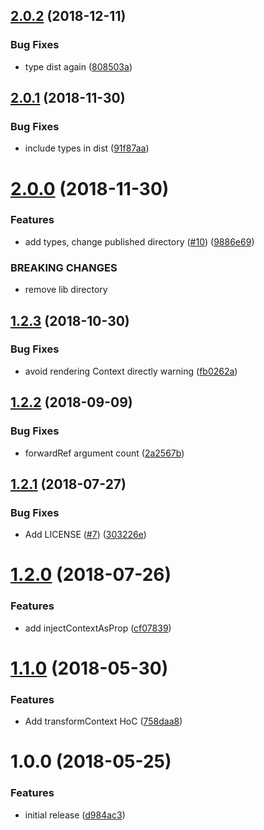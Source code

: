 <a name="2.0.2"></a>
## [2.0.2](https://github.com/4Catalyzer/react-context-toolbox/compare/v2.0.1...v2.0.2) (2018-12-11)


### Bug Fixes

* type dist again ([808503a](https://github.com/4Catalyzer/react-context-toolbox/commit/808503a))

<a name="2.0.1"></a>
## [2.0.1](https://github.com/4Catalyzer/react-context-toolbox/compare/v2.0.0...v2.0.1) (2018-11-30)


### Bug Fixes

* include types in dist ([91f87aa](https://github.com/4Catalyzer/react-context-toolbox/commit/91f87aa))

<a name="2.0.0"></a>
# [2.0.0](https://github.com/4Catalyzer/react-context-toolbox/compare/v1.2.3...v2.0.0) (2018-11-30)


### Features

* add types, change published directory ([#10](https://github.com/4Catalyzer/react-context-toolbox/issues/10)) ([9886e69](https://github.com/4Catalyzer/react-context-toolbox/commit/9886e69))


### BREAKING CHANGES

* remove lib directory

<a name="1.2.3"></a>
## [1.2.3](https://github.com/4Catalyzer/react-context-toolbox/compare/v1.2.2...v1.2.3) (2018-10-30)


### Bug Fixes

* avoid rendering Context directly warning ([fb0262a](https://github.com/4Catalyzer/react-context-toolbox/commit/fb0262a))

<a name="1.2.2"></a>
## [1.2.2](https://github.com/4Catalyzer/react-context-toolbox/compare/v1.2.1...v1.2.2) (2018-09-09)


### Bug Fixes

* forwardRef argument count ([2a2567b](https://github.com/4Catalyzer/react-context-toolbox/commit/2a2567b))

<a name="1.2.1"></a>
## [1.2.1](https://github.com/4Catalyzer/react-context-toolbox/compare/v1.2.0...v1.2.1) (2018-07-27)


### Bug Fixes

* Add LICENSE ([#7](https://github.com/4Catalyzer/react-context-toolbox/issues/7)) ([303226e](https://github.com/4Catalyzer/react-context-toolbox/commit/303226e))

<a name="1.2.0"></a>
# [1.2.0](https://github.com/4Catalyzer/react-context-toolbox/compare/v1.1.0...v1.2.0) (2018-07-26)


### Features

* add injectContextAsProp ([cf07839](https://github.com/4Catalyzer/react-context-toolbox/commit/cf07839))

<a name="1.1.0"></a>
# [1.1.0](https://github.com/4Catalyzer/react-context-toolbox/compare/v1.0.0...v1.1.0) (2018-05-30)


### Features

* Add transformContext HoC ([758daa8](https://github.com/4Catalyzer/react-context-toolbox/commit/758daa8))

<a name="1.0.0"></a>
# 1.0.0 (2018-05-25)


### Features

* initial release ([d984ac3](https://github.com/4Catalyzer/context/commit/d984ac3))
